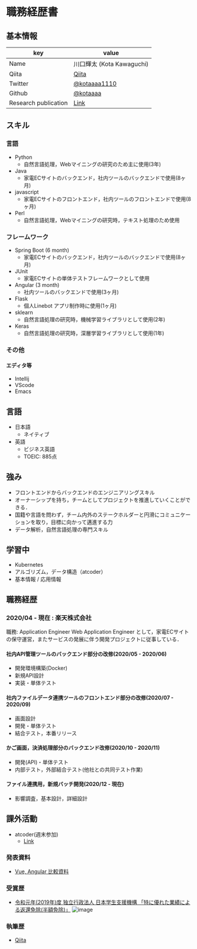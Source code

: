 # 職務経歴書

## 基本情報

|key|value|
|---|-----|
|Name|川口輝太 (Kota Kawaguchi)|
|Qiita|[Qiita](https://qiita.com/kotaaaa)|
|Twitter|[@kotaaaa1110](https://twitter.com/kotaaaa1110)|
|Github|[@kotaaaa](https://github.com/kotaaaa)|
|Research publication|[Link](https://kk1110.xsrv.jp/kk_index.html)|

## スキル
### 言語
- Python
  -  自然言語処理，Webマイニングの研究のため主に使用(3年)
- Java
   - 家電ECサイトのバックエンド，社内ツールのバックエンドで使用(8ヶ月)
- javascript 
  - 家電ECサイトのフロントエンド，社内ツールのフロントエンドで使用(8ヶ月)
- Perl
  - 自然言語処理，Webマイニングの研究時，テキスト処理のため使用

### フレームワーク
- Spring Boot (6 month)
  - 家電ECサイトのバックエンド，社内ツールのバックエンドで使用(8ヶ月)
- JUnit
  - 家電ECサイトの単体テストフレームワークとして使用
- Angular (3 month)
  - 社内ツールのバックエンドで使用(3ヶ月)
- Flask
  - 個人Linebot アプリ制作時に使用(1ヶ月)
- sklearn
  - 自然言語処理の研究時，機械学習ライブラリとして使用(2年)
- Keras
  - 自然言語処理の研究時，深層学習ライブラリとして使用(1年)

### その他

#### エディタ等
- Intellij
- VScode
- Emacs

## 言語

- 日本語
  - ネイティブ
- 英語
  - ビジネス英語
  - TOEIC: 885点

## 強み
- フロントエンドからバックエンドのエンジニアリングスキル
- オーナーシップを持ち，チームとしてプロジェクトを推進していくことができる．
- 国籍や言語を問わず，チーム内外のステークホルダーと円滑にコミュニケーションを取り，目標に向かって邁進する力
- データ解析，自然言語処理の専門スキル

<!-- ## やったことはないが興味があるもの -->
<!-- Kubernetes -->

## 学習中
- Kubernetes
- アルゴリズム，データ構造（atcoder）
- 基本情報 / 応用情報

## 職務経歴

### 2020/04 - 現在 : 楽天株式会社

職務: Application Engineer
Web Application Engineer として，家電ECサイトの保守運営，またサービスの発展に伴う開発プロジェクトに従事している．

#### 社内API管理ツールのバックエンド部分の改修(2020/05 - 2020/06)
- 開発環境構築(Docker)
- 新規API設計
- 実装・単体テスト

#### 社内ファイルデータ連携ツールのフロントエンド部分の改修(2020/07 - 2020/09)
- 画面設計
- 開発・単体テスト
- 結合テスト，本番リリース

#### かご画面，決済処理部分のバックエンド改修(2020/10 - 2020/11)
- 開発(API)・単体テスト
- 内部テスト，外部結合テスト(他社との共同テスト作業)

#### ファイル連携用，新規バッチ開発(2020/12 - 現在)
- 影響調査，基本設計，詳細設計

<!-- ## 課外活動 -->

<!-- ### 社外プロジェクト -->
<!-- * [運営に携わっているコミュニティ](そのコミュニティのconnpassやカンファレンスページのリンクとか) -->
<!-- * [副業で携わっているサービス](そのサービスのランディングページのリンクとか) -->

## 課外活動
- atcoder(週末参加)
  - [Link](https://atcoder.jp/users/kotakota1110)

### 発表資料
* [Vue, Angular 比較資料](https://docs.google.com/presentation/d/1h_P7dhnW3S0hDDh1SePlVg5xgqcNsKFr04HTVTySlzo/edit?usp=sharing)

### 受賞歴
* [令和元年(2019年)度 独立行政法人 日本学生支援機構 「特に優れた業績による返還免除(半額免除)」](https://www.jasso.go.jp/shogakukin/taiyochu/gyosekimenjyo/index.html)
![image](https://user-images.githubusercontent.com/25422441/103165140-4a401380-4857-11eb-907d-457b28af81c6.png)


### 執筆歴
* [Qiita](https://qiita.com/kotaaaa)
